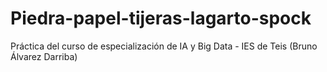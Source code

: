 # Piedra-papel-tijeras-lagarto-spock
Práctica del curso de especialización de IA y Big Data - IES de Teis (Bruno Álvarez Darriba)
